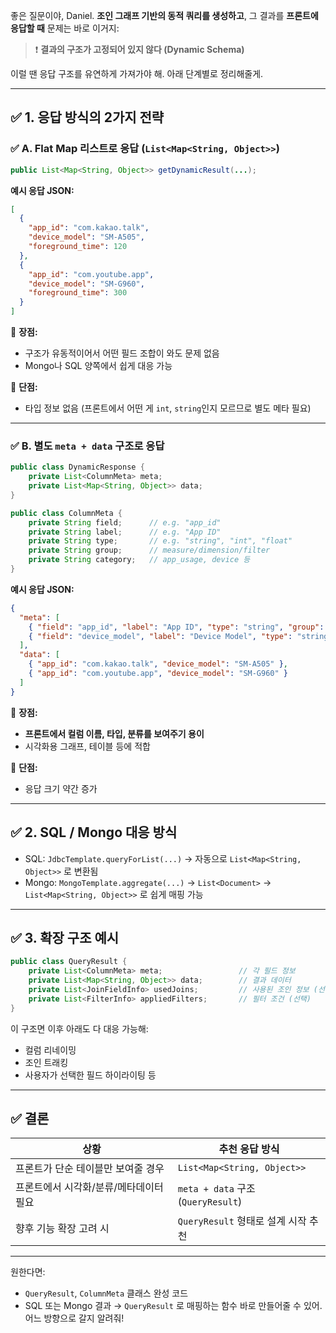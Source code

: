 좋은 질문이야, Daniel.
**조인 그래프 기반의 동적 쿼리를 생성하고**, 그 결과를 **프론트에 응답할 때** 문제는 바로 이거지:

> ❗ **결과의 구조가 고정되어 있지 않다 (Dynamic Schema)**

이럴 땐 응답 구조를 유연하게 가져가야 해. 아래 단계별로 정리해줄게.

---

## ✅ 1. 응답 방식의 2가지 전략

### ✅ A. **Flat Map 리스트로 응답 (`List<Map<String, Object>>`)**

```java
public List<Map<String, Object>> getDynamicResult(...);
```

**예시 응답 JSON:**

```json
[
  {
    "app_id": "com.kakao.talk",
    "device_model": "SM-A505",
    "foreground_time": 120
  },
  {
    "app_id": "com.youtube.app",
    "device_model": "SM-G960",
    "foreground_time": 300
  }
]
```

🔧 **장점:**

* 구조가 유동적이어서 어떤 필드 조합이 와도 문제 없음
* Mongo나 SQL 양쪽에서 쉽게 대응 가능

🧩 **단점:**

* 타입 정보 없음 (프론트에서 어떤 게 `int`, `string`인지 모르므로 별도 메타 필요)

---

### ✅ B. **별도 `meta + data` 구조로 응답**

```java
public class DynamicResponse {
    private List<ColumnMeta> meta;
    private List<Map<String, Object>> data;
}
```

```java
public class ColumnMeta {
    private String field;      // e.g. "app_id"
    private String label;      // e.g. "App ID"
    private String type;       // e.g. "string", "int", "float"
    private String group;      // measure/dimension/filter
    private String category;   // app_usage, device 등
}
```

**예시 응답 JSON:**

```json
{
  "meta": [
    { "field": "app_id", "label": "App ID", "type": "string", "group": "dimension", "category": "package" },
    { "field": "device_model", "label": "Device Model", "type": "string", "group": "dimension", "category": "device" }
  ],
  "data": [
    { "app_id": "com.kakao.talk", "device_model": "SM-A505" },
    { "app_id": "com.youtube.app", "device_model": "SM-G960" }
  ]
}
```

🔧 **장점:**

* **프론트에서 컬럼 이름, 타입, 분류를 보여주기 용이**
* 시각화용 그래프, 테이블 등에 적합

🧩 **단점:**

* 응답 크기 약간 증가

---

## ✅ 2. SQL / Mongo 대응 방식

* SQL: `JdbcTemplate.queryForList(...)` → 자동으로 `List<Map<String, Object>>` 로 변환됨
* Mongo: `MongoTemplate.aggregate(...)` → `List<Document>` → `List<Map<String, Object>>` 로 쉽게 매핑 가능

---

## ✅ 3. 확장 구조 예시

```java
public class QueryResult {
    private List<ColumnMeta> meta;                 // 각 필드 정보
    private List<Map<String, Object>> data;        // 결과 데이터
    private List<JoinFieldInfo> usedJoins;         // 사용된 조인 정보 (선택)
    private List<FilterInfo> appliedFilters;       // 필터 조건 (선택)
}
```

이 구조면 이후 아래도 다 대응 가능해:

* 컬럼 리네이밍
* 조인 트래킹
* 사용자가 선택한 필드 하이라이팅 등

---

## ✅ 결론

| 상황                    | 추천 응답 방식                         |
| --------------------- | -------------------------------- |
| 프론트가 단순 테이블만 보여줄 경우   | `List<Map<String, Object>>`      |
| 프론트에서 시각화/분류/메타데이터 필요 | `meta + data` 구조 (`QueryResult`) |
| 향후 기능 확장 고려 시         | `QueryResult` 형태로 설계 시작 추천       |

---

원한다면:

* `QueryResult`, `ColumnMeta` 클래스 완성 코드
* SQL 또는 Mongo 결과 → `QueryResult` 로 매핑하는 함수
  바로 만들어줄 수 있어.
  어느 방향으로 갈지 알려줘!
